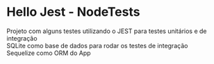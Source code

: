 # Hello Jest - NodeTests
Projeto com alguns testes utilizando o JEST para testes unitários e de integração <br/>
SQLite como base de dados para rodar os testes de integração <br/>
Sequelize como ORM do App <br/>
<!-- Express e jsonwebtoken para lidar com requisições HTTP (Rest + JWT) <br/>
bcryptjs para hash do password do usuário <br/> -->

<!-- **YUP** para lidar com as validações das requisições HTTP

**multer** para lidar com multipart/form-data

**mongoose** ODM MongoDB

**nodemailer + handlerbars** para envio de e-mails

**bee-queue** para lidar com filas - envio de emails -->
